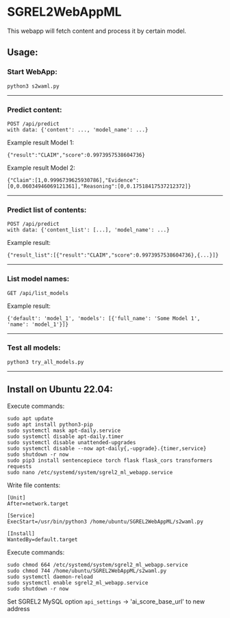 # SGREL2WebAppML

This webapp will fetch content and process it by certain model.

## Usage:

### Start WebApp:  
```
python3 s2waml.py
```
---
### Predict content:
```
POST /api/predict
with data: {'content': ..., 'model_name': ...}
```
Example result Model 1:
```
{"result":"CLAIM","score":0.9973957538604736}
```
Example result Model 2:
```
{"Claim":[1,0.9996739625930786],"Evidence":[0,0.06034946069121361],"Reasoning":[0,0.17518417537212372]}
```
---
### Predict list of contents:
```
POST /api/predict
with data: {'content_list': [...], 'model_name': ...}
```
Example result:
```
{"result_list":[{"result":"CLAIM","score":0.9973957538604736},{...}]}
```

---
### List model names:
```
GET /api/list_models
```
Example result:
```
{'default': 'model_1', 'models': [{'full_name': 'Some Model 1', 'name': 'model_1'}]}
```
---
### Test all models:
```
python3 try_all_models.py
```
---
## Install on Ubuntu 22.04:
Execute commands:
```
sudo apt update
sudo apt install python3-pip
sudo systemctl mask apt-daily.service
sudo systemctl disable apt-daily.timer
sudo systemctl disable unattended-upgrades
sudo systemctl disable --now apt-daily{,-upgrade}.{timer,service}
sudo shutdown -r now
sudo pip3 install sentencepiece torch flask flask_cors transformers requests
sudo nano /etc/systemd/system/sgrel2_ml_webapp.service
```
Write file contents:
```
[Unit]
After=network.target

[Service]
ExecStart=/usr/bin/python3 /home/ubuntu/SGREL2WebAppML/s2waml.py

[Install]
WantedBy=default.target
```
Execute commands:
```
sudo chmod 664 /etc/systemd/system/sgrel2_ml_webapp.service
sudo chmod 744 /home/ubuntu/SGREL2WebAppML/s2waml.py
sudo systemctl daemon-reload
sudo systemctl enable sgrel2_ml_webapp.service
sudo shutdown -r now
```

Set SGREL2 MySQL option `api_settings` -> 'ai_score_base_url' to new address
